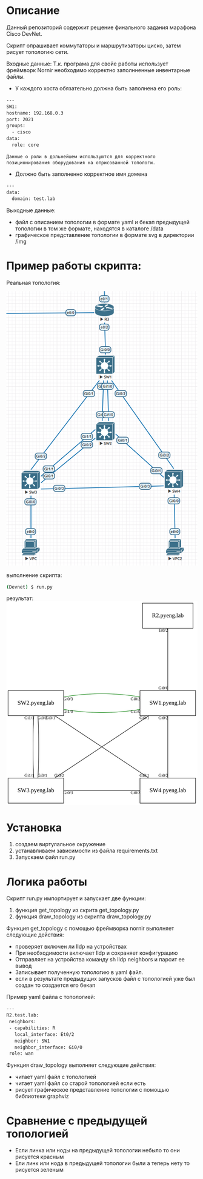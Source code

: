 # Описание
Данный репозиторий содержит рещение финального задания марафона Cisco DevNet.

Скрипт опрашивает коммутаторы и маршрутизаторы циско, затем рисует топологию сети.

Входные данные:
  Т.к. програма для свойе работы использует фреймворк Nornir необходимо корректно заполнненные инвентарные файлы.
   - У каждого хоста обязательно должна быть заполнена его роль:
  ```sh
  ---
  SW1:
  hostname: 192.168.0.3
  port: 2021
  groups:
    - cisco
  data:
    role: core
  ```
    Данные о роли в дольнейшем используются для корректного позиционирования оборудования на отрисованной топологи.  

   - Должно быть заполненно корректное имя домена
  ```sh
  ---
  data:
    domain: test.lab
  ```    


Выходные данные:
 - файл с описанием топологии в формате yaml и бекап предыдущей топологии в том же формате, находятся в каталоге /data
 - графическое представление топологии в формате svg в директории /img



# Пример работы скрипта:

Реальная топология:

![alt img](real_topology.PNG)

выполнение скрипта:
```sh
(Devnet) $ run.py
```

результат:
![alt img](img/draw_topology.svg)



# Установка

  1) создаем виртулальное окружение
  2) устанавливаем зависимости из файла requirements.txt
  3) Запускаем файл run.py



# Логика работы

Cкрипт run.py импортирует и запускает две функции:
  1) функция get_topology из скрита get_topology.py
  2) функция draw_topology из скрипта draw_topology.py


Функция get_topology с помощью фреймворка nornir выполняет следующие действия:
 - проверяет включен ли lldp на устройствах 
 - При необходимости включает lldp и сохраняет конфигурацию
 - Отправляет на устройства команду sh lldp neighbors и парсит ее вывод
 - Записывает полученную топологию в yaml файл.
 - если в результате предыдущих запусков файл с топологией уже был создан то создается его бекап


 Пример yaml файла с топологией:
 ```sh
 ---
 R2.test.lab:
  neighbors:
  - capabilities: R
    local_interface: Et0/2
    neighbor: SW1
    neighbor_interface: Gi0/0
  role: wan
  ```


Функция draw_topology выполняет следующие действия:
 - читает yaml файл с топологией
 - читает yaml файл со старой топологией если есть
 - рисует графическое представление топологии с помощью библиотеки graphviz


# Сравнение с предыдущей топологией
- Если линка или ноды на предыдущей топологии небыло то они рисуется красным
- Ели линк или нода в предыдущей топологии были а теперь нету то рисуется зеленым  